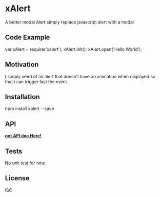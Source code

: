 # xAlert

A better modal Alert 
simply replace javascript alert with a modal

## Code Example

var xAlert = require('xalert');
xAlert.init();
xAlert.open('Hello World');

## Motivation

I simply need of an alert that doesn't have an animation when displayed so that i can trigger fast the event

## Installation

npm install xalert --save

## API
**[get API doc Here!](https://github.com/UnKitties/xAlert/blob/master/MD_API_doc/API.mdd)**
## Tests

No unit test for now.


## License
ISC
